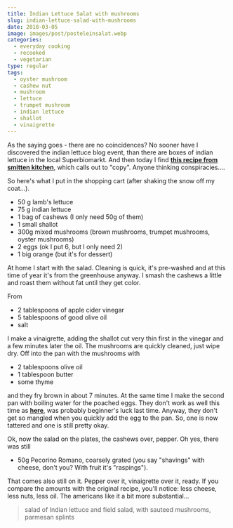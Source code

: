 ```yaml
---
title: Indian Lettuce Salat with mushrooms
slug: indian-lettuce-salad-with-mushrooms
date: 2010-03-05
image: images/post/posteleinsalat.webp
categories: 
  - everyday cooking
  - recooked
  - vegetarian
type: regular
tags: 
  - oyster mushroom
  - cashew nut
  - mushroom
  - lettuce
  - trumpet mushroom
  - indian lettuce
  - shallot
  - vinaigrette
---
```


As the saying goes - there are no coincidences? No sooner have I discovered the indian lettuce blog event, than there are boxes of indian lettuce in the local Superbiomarkt. And then today I find **[this recipe from smitten kitchen](http://smittenkitchen.com/2010/03/warm-mushroom-salad-with-hazelnuts/)**, which calls out to "copy". Anyone thinking conspiracies....

So here's what I put in the shopping cart (after shaking the snow off my coat...).

* 50 g lamb's lettuce 
* 75 g indian lettuce 
* 1 bag of cashews (I only need 50g of them) 
* 1 small shallot 
* 300g mixed mushrooms (brown mushrooms, trumpet mushrooms, oyster mushrooms) 
* 2 eggs (ok I put 6, but I only need 2) 
* 1 big orange (but it's for dessert)

At home I start with the salad. Cleaning is quick, it's pre-washed and at this time of year it's from the greenhouse anyway. I smash the cashews a little and roast them without fat until they get color.

From 

* 2 tablespoons of apple cider vinegar 
* 5 tablespoons of good olive oil 
* salt

I make a vinaigrette, adding the shallot cut very thin first in the vinegar and a few minutes later the oil. The mushrooms are quickly cleaned, just wipe dry. Off into the pan with the mushrooms with

* 2 tablespoons olive oil 
* 1 tablespoon butter 
* some thyme

and they fry brown in about 7 minutes. At the same time I make the second pan with boiling water for the poached eggs. They don't work as well this time as **[here](../speckbrot-mit-egg)**, was probably beginner's luck last time. Anyway, they don't get so mangled when you quickly add the egg to the pan. So, one is now tattered and one is still pretty okay.

Ok, now the salad on the plates, the cashews over, pepper. Oh yes, there was still

* 50g Pecorino Romano, coarsely grated (you say "shavings" with cheese, don't you? With fruit it's "raspings").

That comes also still on it. Pepper over it, vinaigrette over it, ready. If you compare the amounts with the original recipe, you'll notice: less cheese, less nuts, less oil. The americans like it a bit more substantial...

> salad of Indian lettuce and field salad, with sauteed mushrooms, parmesan splints


